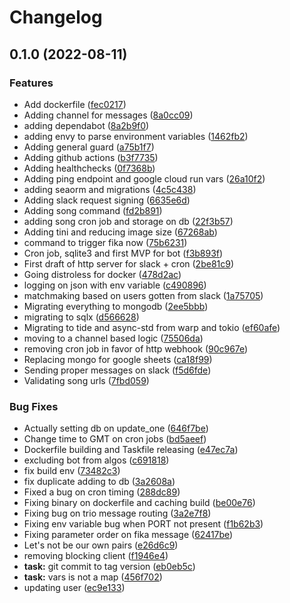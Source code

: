 # Changelog

## 0.1.0 (2022-08-11)


### Features

* Add dockerfile ([fec0217](https://github.com/sousandrei/fikabot/commit/fec02174b8995299970d7271ae936759620eab44))
* Adding channel for messages ([8a0cc09](https://github.com/sousandrei/fikabot/commit/8a0cc09ba8f0808dd5d151c53bf8ca49eabaaa0a))
* adding dependabot ([8a2b9f0](https://github.com/sousandrei/fikabot/commit/8a2b9f0db30f8e86ac474ce6172fad1237f831a2))
* adding envy to parse environment variables ([1462fb2](https://github.com/sousandrei/fikabot/commit/1462fb2ce7e4cc169bad16f04e5147e5c93ead8a))
* Adding general guard ([a75b1f7](https://github.com/sousandrei/fikabot/commit/a75b1f77e8ee00d138de4a745af1a180bc69f37e))
* Adding github actions ([b3f7735](https://github.com/sousandrei/fikabot/commit/b3f7735f497a34865339d922e420737ade6a4462))
* Adding healthchecks ([0f7368b](https://github.com/sousandrei/fikabot/commit/0f7368b56f09cf0d905816a76921a62463a315ec))
* Adding ping endpoint and google cloud run vars ([26a10f2](https://github.com/sousandrei/fikabot/commit/26a10f25564a42bf4368522abc79662265432706))
* adding seaorm and migrations ([4c5c438](https://github.com/sousandrei/fikabot/commit/4c5c4389f938a2bf069afdae6934adedaafb5f05))
* Adding slack request signing ([6635e6d](https://github.com/sousandrei/fikabot/commit/6635e6d1a0733f168ab1ee4f843d7f1d4d242ed2))
* Adding song command ([fd2b891](https://github.com/sousandrei/fikabot/commit/fd2b8911a9d8a2fb4027b2ac4372cd1c1d58ffcd))
* adding song cron job and storage on db ([22f3b57](https://github.com/sousandrei/fikabot/commit/22f3b57afe25ed788527589b3889d184f921e275))
* Adding tini and reducing image size ([67268ab](https://github.com/sousandrei/fikabot/commit/67268ab534bcec3a6d1c54083d3b5324e44f9c7d))
* command to trigger fika now ([75b6231](https://github.com/sousandrei/fikabot/commit/75b6231dcf6cf515bb66b82c10b0affa0ae1852e))
* Cron job, sqlite3 and first MVP for bot ([f3b893f](https://github.com/sousandrei/fikabot/commit/f3b893fba210e34259166360e4a543bb58bacda0))
* First draft of http server for slack + cron ([2be81c9](https://github.com/sousandrei/fikabot/commit/2be81c965d93d5526d993fe02d2769af98f5c85b))
* Going distroless for docker ([478d2ac](https://github.com/sousandrei/fikabot/commit/478d2aca9229519010cb8301210e09e013864fd2))
* logging on json with env variable ([c490896](https://github.com/sousandrei/fikabot/commit/c4908969e83b4bf4a5cd26d98e5c67222a88b713))
* matchmaking based on users gotten from slack ([1a75705](https://github.com/sousandrei/fikabot/commit/1a7570545e1a7c7ecd8281410b918cf7c470c074))
* Migrating everything to mongodb ([2ee5bbb](https://github.com/sousandrei/fikabot/commit/2ee5bbb03c8e596bf1669a07d31e97e2f8c9d3ca))
* migrating to sqlx ([d566628](https://github.com/sousandrei/fikabot/commit/d5666286896510f54f7e48101fbdb82db51d5c34))
* Migrating to tide and async-std from warp and tokio ([ef60afe](https://github.com/sousandrei/fikabot/commit/ef60afe7ba365380a7aa4f89c9436caf7b87f555))
* moving to a channel based logic ([75506da](https://github.com/sousandrei/fikabot/commit/75506da4aef8cdd8169730d587e3381e304eccfb))
* removing cron job in favor of http webhook ([90c967e](https://github.com/sousandrei/fikabot/commit/90c967e12054e37dc4d6f7e5fa06430d8d439033))
* Replacing mongo for google sheets ([ca18f99](https://github.com/sousandrei/fikabot/commit/ca18f99d3635ecb532d4a6c30384b4b09afdc852))
* Sending proper messages on slack ([f5d6fde](https://github.com/sousandrei/fikabot/commit/f5d6fde32f6bcc94623882337566ae674ea31dfe))
* Validating song urls ([7fbd059](https://github.com/sousandrei/fikabot/commit/7fbd059bfedfd387dabd60811596bd68fde8ceb4))


### Bug Fixes

* Actually setting db on update_one ([646f7be](https://github.com/sousandrei/fikabot/commit/646f7be38e4f80bcc034dcc458b369ea555fb793))
* Change time to GMT on cron jobs ([bd5aeef](https://github.com/sousandrei/fikabot/commit/bd5aeef65c8738501d03398f12943a3cc20e2ca3))
* Dockerfile building and Taskfile releasing ([e47ec7a](https://github.com/sousandrei/fikabot/commit/e47ec7a3e523605a48d0fb6a223c32025b4d3325))
* excluding bot from algos ([c691818](https://github.com/sousandrei/fikabot/commit/c691818b68b1dadc86655c061f1fdca14d7d1e47))
* fix build env ([73482c3](https://github.com/sousandrei/fikabot/commit/73482c3e103bdf303ec2664a39fa2fe4bf50723a))
* fix duplicate adding to db ([3a2608a](https://github.com/sousandrei/fikabot/commit/3a2608a847e0aa2921b7804ddfa6f202b61bc4c4))
* Fixed a bug on cron timing ([288dc89](https://github.com/sousandrei/fikabot/commit/288dc89df053761f05860c669293873013a29365))
* Fixing binary on dockerfile and caching build ([be00e76](https://github.com/sousandrei/fikabot/commit/be00e76afa866d7a271e2523afb8d8604369ab31))
* Fixing bug on trio message routing ([3a2e7f8](https://github.com/sousandrei/fikabot/commit/3a2e7f89a1a7c4f95a3905d5b1f6a3f6eb39fe81))
* Fixing env variable bug when PORT not present ([f1b62b3](https://github.com/sousandrei/fikabot/commit/f1b62b3274f99e0baf1b186e57069896704a54ce))
* Fixing parameter order on fika message ([62417be](https://github.com/sousandrei/fikabot/commit/62417be5a3ac4e29bdce00320b0b832d52260e9d))
* Let's not be our own pairs ([e26d6c9](https://github.com/sousandrei/fikabot/commit/e26d6c9258437da48b759508731bde21a23d2a8e))
* removing blocking client ([f1946e4](https://github.com/sousandrei/fikabot/commit/f1946e4b9338c5291d01c28ec4fab68c8681e4bc))
* **task:** git commit to tag version ([eb0eb5c](https://github.com/sousandrei/fikabot/commit/eb0eb5c36ccb5c0980aff5ab85140cfeb187e488))
* **task:** vars is not a map ([456f702](https://github.com/sousandrei/fikabot/commit/456f7020b306c5645435ee1955709235553b272b))
* updating user ([ec9e133](https://github.com/sousandrei/fikabot/commit/ec9e133f3d461ec5d78a9261dc68449292b61c51))
